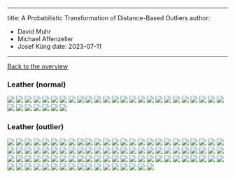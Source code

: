 
---
title: A Probabilistic Transformation of Distance-Based Outliers
author:
  - David Muhr
  - Michael Affenzeller
  - Josef Küng
date: 2023-07-11
---

[Back to the overview](/)

### Leather (normal)

![](/images/leather/normal/100.png)
![](/images/leather/normal/101.png)
![](/images/leather/normal/102.png)
![](/images/leather/normal/103.png)
![](/images/leather/normal/104.png)
![](/images/leather/normal/105.png)
![](/images/leather/normal/74.png)
![](/images/leather/normal/75.png)
![](/images/leather/normal/76.png)
![](/images/leather/normal/77.png)
![](/images/leather/normal/78.png)
![](/images/leather/normal/79.png)
![](/images/leather/normal/80.png)
![](/images/leather/normal/81.png)
![](/images/leather/normal/82.png)
![](/images/leather/normal/83.png)
![](/images/leather/normal/84.png)
![](/images/leather/normal/85.png)
![](/images/leather/normal/86.png)
![](/images/leather/normal/87.png)
![](/images/leather/normal/88.png)
![](/images/leather/normal/89.png)
![](/images/leather/normal/90.png)
![](/images/leather/normal/91.png)
![](/images/leather/normal/92.png)
![](/images/leather/normal/93.png)
![](/images/leather/normal/94.png)
![](/images/leather/normal/95.png)
![](/images/leather/normal/96.png)
![](/images/leather/normal/97.png)
![](/images/leather/normal/98.png)
![](/images/leather/normal/99.png)

### Leather (outlier)

![](/images/leather/outlier/0.png)
![](/images/leather/outlier/1.png)
![](/images/leather/outlier/10.png)
![](/images/leather/outlier/106.png)
![](/images/leather/outlier/107.png)
![](/images/leather/outlier/108.png)
![](/images/leather/outlier/109.png)
![](/images/leather/outlier/11.png)
![](/images/leather/outlier/110.png)
![](/images/leather/outlier/111.png)
![](/images/leather/outlier/112.png)
![](/images/leather/outlier/113.png)
![](/images/leather/outlier/114.png)
![](/images/leather/outlier/115.png)
![](/images/leather/outlier/116.png)
![](/images/leather/outlier/117.png)
![](/images/leather/outlier/118.png)
![](/images/leather/outlier/119.png)
![](/images/leather/outlier/12.png)
![](/images/leather/outlier/120.png)
![](/images/leather/outlier/121.png)
![](/images/leather/outlier/122.png)
![](/images/leather/outlier/123.png)
![](/images/leather/outlier/13.png)
![](/images/leather/outlier/14.png)
![](/images/leather/outlier/15.png)
![](/images/leather/outlier/16.png)
![](/images/leather/outlier/17.png)
![](/images/leather/outlier/18.png)
![](/images/leather/outlier/19.png)
![](/images/leather/outlier/2.png)
![](/images/leather/outlier/20.png)
![](/images/leather/outlier/21.png)
![](/images/leather/outlier/22.png)
![](/images/leather/outlier/23.png)
![](/images/leather/outlier/24.png)
![](/images/leather/outlier/25.png)
![](/images/leather/outlier/26.png)
![](/images/leather/outlier/27.png)
![](/images/leather/outlier/28.png)
![](/images/leather/outlier/29.png)
![](/images/leather/outlier/3.png)
![](/images/leather/outlier/30.png)
![](/images/leather/outlier/31.png)
![](/images/leather/outlier/32.png)
![](/images/leather/outlier/33.png)
![](/images/leather/outlier/34.png)
![](/images/leather/outlier/35.png)
![](/images/leather/outlier/36.png)
![](/images/leather/outlier/37.png)
![](/images/leather/outlier/38.png)
![](/images/leather/outlier/39.png)
![](/images/leather/outlier/4.png)
![](/images/leather/outlier/40.png)
![](/images/leather/outlier/41.png)
![](/images/leather/outlier/42.png)
![](/images/leather/outlier/43.png)
![](/images/leather/outlier/44.png)
![](/images/leather/outlier/45.png)
![](/images/leather/outlier/46.png)
![](/images/leather/outlier/47.png)
![](/images/leather/outlier/48.png)
![](/images/leather/outlier/49.png)
![](/images/leather/outlier/5.png)
![](/images/leather/outlier/50.png)
![](/images/leather/outlier/51.png)
![](/images/leather/outlier/52.png)
![](/images/leather/outlier/53.png)
![](/images/leather/outlier/54.png)
![](/images/leather/outlier/55.png)
![](/images/leather/outlier/56.png)
![](/images/leather/outlier/57.png)
![](/images/leather/outlier/58.png)
![](/images/leather/outlier/59.png)
![](/images/leather/outlier/6.png)
![](/images/leather/outlier/60.png)
![](/images/leather/outlier/61.png)
![](/images/leather/outlier/62.png)
![](/images/leather/outlier/63.png)
![](/images/leather/outlier/64.png)
![](/images/leather/outlier/65.png)
![](/images/leather/outlier/66.png)
![](/images/leather/outlier/67.png)
![](/images/leather/outlier/68.png)
![](/images/leather/outlier/69.png)
![](/images/leather/outlier/7.png)
![](/images/leather/outlier/70.png)
![](/images/leather/outlier/71.png)
![](/images/leather/outlier/72.png)
![](/images/leather/outlier/73.png)
![](/images/leather/outlier/8.png)
![](/images/leather/outlier/9.png)
